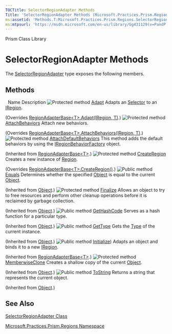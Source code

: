 ```yaml
---
TOCTitle: SelectorRegionAdapter Methods
Title: 'SelectorRegionAdapter Methods (Microsoft.Practices.Prism.Regions)'
ms:assetid: 'Methods.T:Microsoft.Practices.Prism.Regions.SelectorRegionAdapter'
ms:mtpsurl: 'https://msdn.microsoft.com/en-us/library/Gg431129(v=PandP.50)'
---
```


Prism Class Library

SelectorRegionAdapter Methods
=============================

The [SelectorRegionAdapter](https://msdn.microsoft.com/en-us/library/microsoft.practices.prism.regions.selectorregionadapter(v=pandp.50)) type exposes the following members.

Methods
-------

<span id="methodTableToggle"></span>
 
Name
Description
![](https://msdn.microsoft.com/en-us/Gg431129.protmethod(en-us,PandP.50).gif "Protected method")
[Adapt](https://msdn.microsoft.com/en-us/library/microsoft.practices.prism.regions.selectorregionadapter.adapt(v=pandp.50))
Adapts an [Selector](http://msdn2.microsoft.com/en-us/library/ms595227) to an [IRegion](https://msdn.microsoft.com/en-us/library/microsoft.practices.prism.regions.iregion(v=pandp.50)).

(Overrides [RegionAdapterBase&lt;T&gt;.Adapt(IRegion, T)](https://msdn.microsoft.com/en-us/library/gg405991(v=pandp.50)).)
![](https://msdn.microsoft.com/en-us/Gg431129.protmethod(en-us,PandP.50).gif "Protected method")
[AttachBehaviors](https://msdn.microsoft.com/en-us/library/microsoft.practices.prism.regions.selectorregionadapter.attachbehaviors(v=pandp.50))
Attach new behaviors.

(Overrides [RegionAdapterBase&lt;T&gt;.AttachBehaviors(IRegion, T)](https://msdn.microsoft.com/en-us/library/gg418933(v=pandp.50)).)
![](https://msdn.microsoft.com/en-us/Gg431129.protmethod(en-us,PandP.50).gif "Protected method")
[AttachDefaultBehaviors](https://msdn.microsoft.com/en-us/library/gg418934(v=pandp.50))
This method adds the default behaviors by using the [IRegionBehaviorFactory](https://msdn.microsoft.com/en-us/library/microsoft.practices.prism.regions.iregionbehaviorfactory(v=pandp.50)) object.

(Inherited from [RegionAdapterBase&lt;T&gt;](https://msdn.microsoft.com/en-us/library/gg431546(v=pandp.50)).)
![](https://msdn.microsoft.com/en-us/Gg431129.protmethod(en-us,PandP.50).gif "Protected method")
[CreateRegion](https://msdn.microsoft.com/en-us/library/microsoft.practices.prism.regions.selectorregionadapter.createregion(v=pandp.50))
Creates a new instance of [Region](https://msdn.microsoft.com/en-us/library/microsoft.practices.prism.regions.region(v=pandp.50)).

(Overrides [RegionAdapterBase&lt;T&gt;.CreateRegion()](https://msdn.microsoft.com/en-us/library/gg418935(v=pandp.50)).)
![](https://msdn.microsoft.com/en-us/Gg431129.pubmethod(en-us,PandP.50).gif "Public method")
[Equals](http://msdn2.microsoft.com/en-us/library/bsc2ak47)
Determines whether the specified [Object](http://msdn2.microsoft.com/en-us/library/e5kfa45b) is equal to the current [Object](http://msdn2.microsoft.com/en-us/library/e5kfa45b).

(Inherited from [Object](http://msdn2.microsoft.com/en-us/library/e5kfa45b).)
![](https://msdn.microsoft.com/en-us/Gg431129.protmethod(en-us,PandP.50).gif "Protected method")
[Finalize](http://msdn2.microsoft.com/en-us/library/4k87zsw7)
Allows an object to try to free resources and perform other cleanup operations before it is reclaimed by garbage collection.

(Inherited from [Object](http://msdn2.microsoft.com/en-us/library/e5kfa45b).)
![](https://msdn.microsoft.com/en-us/Gg431129.pubmethod(en-us,PandP.50).gif "Public method")
[GetHashCode](http://msdn2.microsoft.com/en-us/library/zdee4b3y)
Serves as a hash function for a particular type.

(Inherited from [Object](http://msdn2.microsoft.com/en-us/library/e5kfa45b).)
![](https://msdn.microsoft.com/en-us/Gg431129.pubmethod(en-us,PandP.50).gif "Public method")
[GetType](http://msdn2.microsoft.com/en-us/library/dfwy45w9)
Gets the [Type](http://msdn2.microsoft.com/en-us/library/42892f65) of the current instance.

(Inherited from [Object](http://msdn2.microsoft.com/en-us/library/e5kfa45b).)
![](https://msdn.microsoft.com/en-us/Gg431129.pubmethod(en-us,PandP.50).gif "Public method")
[Initialize](https://msdn.microsoft.com/en-us/library/gg418936(v=pandp.50)))
Adapts an object and binds it to a new [IRegion](https://msdn.microsoft.com/en-us/library/microsoft.practices.prism.regions.iregion(v=pandp.50)).

(Inherited from [RegionAdapterBase&lt;T&gt;](https://msdn.microsoft.com/en-us/library/gg431546(v=pandp.50)).)
![](https://msdn.microsoft.com/en-us/Gg431129.protmethod(en-us,PandP.50).gif "Protected method")
[MemberwiseClone](http://msdn2.microsoft.com/en-us/library/57ctke0a)
Creates a shallow copy of the current [Object](http://msdn2.microsoft.com/en-us/library/e5kfa45b).

(Inherited from [Object](http://msdn2.microsoft.com/en-us/library/e5kfa45b).)
![](https://msdn.microsoft.com/en-us/Gg431129.pubmethod(en-us,PandP.50).gif "Public method")
[ToString](http://msdn2.microsoft.com/en-us/library/7bxwbwt2)
Returns a string that represents the current object.

(Inherited from [Object](http://msdn2.microsoft.com/en-us/library/e5kfa45b).)

See Also
--------

<span id="seeAlsoToggle"></span>
[SelectorRegionAdapter Class](https://msdn.microsoft.com/en-us/library/microsoft.practices.prism.regions.selectorregionadapter(v=pandp.50))

[Microsoft.Practices.Prism.Regions Namespace](https://msdn.microsoft.com/en-us/library/microsoft.practices.prism.regions(v=pandp.50))
